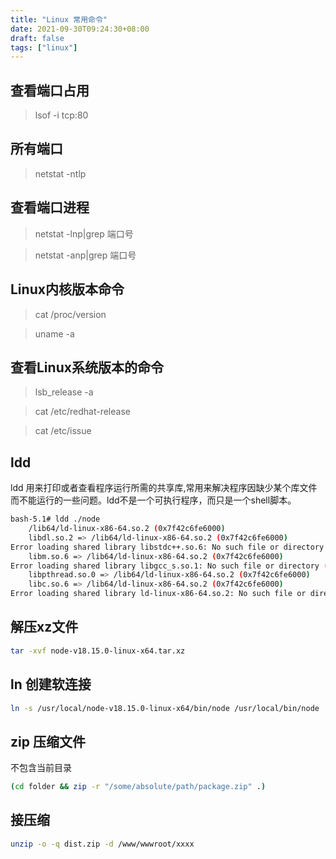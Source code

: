 ```yaml
---
title: "Linux 常用命令"
date: 2021-09-30T09:24:30+08:00
draft: false
tags: ["linux"]
---
```






## 查看端口占用

> lsof -i tcp:80





## 所有端口

> netstat -ntlp





## 查看端口进程

> netstat -lnp|grep 端口号

> netstat -anp|grep 端口号





## Linux内核版本命令
> cat /proc/version

> uname -a





## 查看Linux系统版本的命令
> lsb_release -a

> cat /etc/redhat-release

> cat /etc/issue





## ldd



ldd 用来打印或者查看程序运行所需的共享库,常用来解决程序因缺少某个库文件而不能运行的一些问题。ldd不是一个可执行程序，而只是一个shell脚本。





```bash
bash-5.1# ldd ./node
	/lib64/ld-linux-x86-64.so.2 (0x7f42c6fe6000)
	libdl.so.2 => /lib64/ld-linux-x86-64.so.2 (0x7f42c6fe6000)
Error loading shared library libstdc++.so.6: No such file or directory (needed by ./node)
	libm.so.6 => /lib64/ld-linux-x86-64.so.2 (0x7f42c6fe6000)
Error loading shared library libgcc_s.so.1: No such file or directory (needed by ./node)
	libpthread.so.0 => /lib64/ld-linux-x86-64.so.2 (0x7f42c6fe6000)
	libc.so.6 => /lib64/ld-linux-x86-64.so.2 (0x7f42c6fe6000)
Error loading shared library ld-linux-x86-64.so.2: No such file or directory (needed by ./node)
```


## 解压xz文件

```bash
tar -xvf node-v18.15.0-linux-x64.tar.xz
```


## ln 创建软连接

```bash
ln -s /usr/local/node-v18.15.0-linux-x64/bin/node /usr/local/bin/node
```


## zip 压缩文件

不包含当前目录

```bash
(cd folder && zip -r "/some/absolute/path/package.zip" .)
```

## 接压缩

```bash
unzip -o -q dist.zip -d /www/wwwroot/xxxx
```

